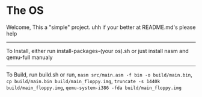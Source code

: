 # The OS
Welcome, This a "simple" project. uhh if your better at README.md's please help
<hr>
To Install, either run install-packages-(your os).sh or just install nasm and qemu-full manualy
<hr>

To Build, run build.sh or run, 
`nasm src/main.asm -f bin -o build/main.bin`,
`cp build/main.bin build/main_floppy.img`,
`truncate -s 1440k build/main_floppy.img`,
`qemu-system-i386 -fda build/main_floppy.img`
